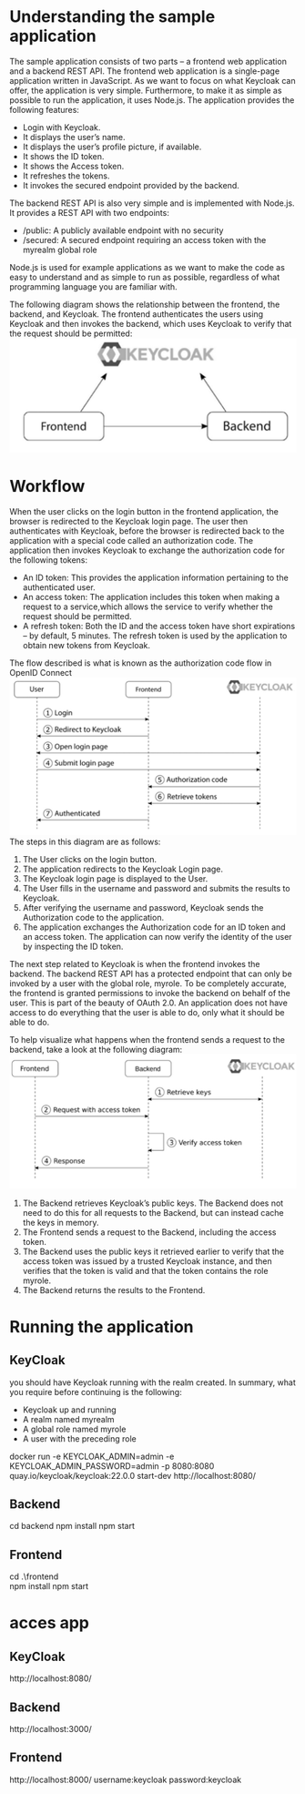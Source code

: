 # Understanding the sample application
The sample application consists of two parts – a frontend web application and a backend REST API.
The frontend web application is a single-page application written in JavaScript. As we want to
focus on what Keycloak can offer, the application is very simple. Furthermore, to make it as simple
as possible to run the application, it uses Node.js. The application provides the following features:
- Login with Keycloak.
- It displays the user’s name.
- It displays the user’s profile picture, if available.
- It shows the ID token.
- It shows the Access token.
- It refreshes the tokens.
- It invokes the secured endpoint provided by the backend.
  
The backend REST API is also very simple and is implemented with Node.js. It provides a REST API with two endpoints:
- /public: A publicly available endpoint with no security
- /secured: A secured endpoint requiring an access token with the myrealm global role
  
Node.js is used for example applications as we want to make the code as easy to understand and
as simple to run as possible, regardless of what programming language you are familiar with.

The following diagram shows the relationship between the frontend, the backend, and Keycloak.
The frontend authenticates the users using Keycloak and then invokes the backend, which uses
Keycloak to verify that the request should be permitted:
![alt text](docs/image.png)

# Workflow
When the user clicks on the login button in the frontend application, the browser is redirected to
the Keycloak login page. The user then authenticates with Keycloak, before the browser is redirected back to the application with a special code called an authorization code. The application then invokes Keycloak to exchange the authorization code for the following tokens:
- An ID token: This provides the application information pertaining to the authenticated user.
- An access token: The application includes this token when making a request to a service,which allows the service to verify whether the request should be permitted.
- A refresh token: Both the ID and the access token have short expirations – by default, 5 minutes. The refresh token is used by the application to obtain new tokens from Keycloak.

The flow described is what is known as the authorization code flow in OpenID Connect
![alt text](docs/flow.png)
The steps in this diagram are as follows:
1. The User clicks on the login button.
2. The application redirects to the Keycloak Login page.
3. The Keycloak login page is displayed to the User.
4. The User fills in the username and password and submits the results to Keycloak.
5. After verifying the username and password, Keycloak sends the Authorization code to the application.
6. The application exchanges the Authorization code for an ID token and an access token.
The application can now verify the identity of the user by inspecting the ID token.

The next step related to Keycloak is when the frontend invokes the backend. The backend REST
API has a protected endpoint that can only be invoked by a user with the global role, myrole.
To be completely accurate, the frontend is granted permissions to invoke the backend on behalf
of the user. This is part of the beauty of OAuth 2.0. An application does not have access to do
everything that the user is able to do, only what it should be able to do.

To help visualize what happens when the frontend sends a request to the backend, take a look
at the following diagram:
![alt text](docs/frontend-backend-flow.png)
1. The Backend retrieves Keycloak’s public keys. The Backend does not need to do this for
all requests to the Backend, but can instead cache the keys in memory.
2. The Frontend sends a request to the Backend, including the access token.
3. The Backend uses the public keys it retrieved earlier to verify that the access token was
issued by a trusted Keycloak instance, and then verifies that the token is valid and that
the token contains the role myrole.
4. The Backend returns the results to the Frontend.
# Running the application
## KeyCloak
you should have Keycloak running with the realm created. In summary, what
you require before continuing is the following:
- Keycloak up and running
- A realm named myrealm
- A global role named myrole
- A user with the preceding role

docker run -e KEYCLOAK_ADMIN=admin -e KEYCLOAK_ADMIN_PASSWORD=admin -p 8080:8080 quay.io/keycloak/keycloak:22.0.0 start-dev
http://localhost:8080/
## Backend
cd backend
npm install
npm start

## Frontend
cd .\frontend\
npm install
npm start

# acces app
## KeyCloak
http://localhost:8080/
## Backend
http://localhost:3000/
## Frontend
http://localhost:8000/
username:keycloak
password:keycloak